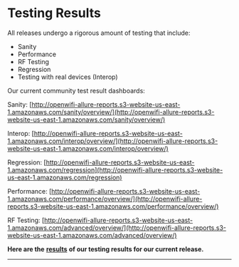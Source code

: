 # Testing Results

All releases undergo a rigorous amount of testing that include:

* Sanity
* Performance
* RF Testing
* Regression
* Testing with real devices (Interop)

Our current community test result dashboards:

Sanity: [http://openwifi-allure-reports.s3-website-us-east-1.amazonaws.com/sanity/overview/](http://openwifi-allure-reports.s3-website-us-east-1.amazonaws.com/sanity/overview/)

Interop: [http://openwifi-allure-reports.s3-website-us-east-1.amazonaws.com/interop/overview/](http://openwifi-allure-reports.s3-website-us-east-1.amazonaws.com/interop/overview/)

Regression: [http://openwifi-allure-reports.s3-website-us-east-1.amazonaws.com/regression](http://openwifi-allure-reports.s3-website-us-east-1.amazonaws.com/regression)

Performance: [http://openwifi-allure-reports.s3-website-us-east-1.amazonaws.com/performance/overview/](http://openwifi-allure-reports.s3-website-us-east-1.amazonaws.com/performance/overview/)

RF Testing: [http://openwifi-allure-reports.s3-website-us-east-1.amazonaws.com/advanced/overview/](http://openwifi-allure-reports.s3-website-us-east-1.amazonaws.com/advanced/overview/)

**Here are the** [**results**](https://telecominfraproject.atlassian.net/wiki/spaces/WIFI/pages/1720254465/2.8+Release+Status+-+Released) **of our testing results for our current release.**

***
